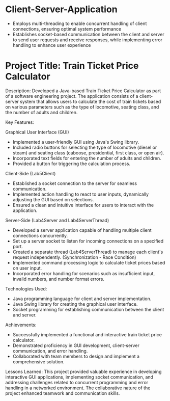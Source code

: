 # Client-Server-Application

- Employs multi-threading to enable concurrent handling of client connections, ensuring optimal system performance
- Establishes socket-based communication between the client and server to send user requests and receive responses, while implementing error handling to enhance user experience

# Project Title: Train Ticket Price Calculator
Description: Developed a Java-based Train Ticket Price Calculator as part of a software engineering project. The application consists of a client-server system that allows users to calculate the cost of train tickets based on various parameters such as the type of locomotive, seating class, and the number of adults and children.

Key Features:

Graphical User Interface (GUI)
  - Implemented a user-friendly GUI using Java's Swing library.
  - Included radio buttons for selecting the type of locomotive (diesel or steam) and seating class (caboose, presidential, first class, or open air).
  - Incorporated text fields for entering the number of adults and children.
  - Provided a button for triggering the calculation process.

Client-Side (Lab5Client)
  - Established a socket connection to the server for seamless communication.
  - Implemented action handling to react to user inputs, dynamically adjusting the GUI based on selections.
  - Ensured a clean and intuitive interface for users to interact with the application.

Server-Side (Lab4Server and Lab4ServerThread)
  - Developed a server application capable of handling multiple client connections concurrently.
  - Set up a server socket to listen for incoming connections on a specified port.
  - Created a separate thread (Lab4ServerThread) to manage each client's request independently. (Synchronization - Race Condition)
  - Implemented command processing logic to calculate ticket prices based on user input.
  - Incorporated error handling for scenarios such as insufficient input, invalid numbers, and number format errors.

Technologies Used:
  - Java programming language for client and server implementation.
  - Java Swing library for creating the graphical user interface.
  - Socket programming for establishing communication between the client and server.

Achievements:
  - Successfully implemented a functional and interactive train ticket price calculator.
  - Demonstrated proficiency in GUI development, client-server communication, and error handling.
  - Collaborated with team members to design and implement a comprehensive solution.

Lessons Learned: This project provided valuable experience in developing interactive GUI applications, implementing socket communication, and addressing challenges related to concurrent programming and error handling in a networked environment. The collaborative nature of the project enhanced teamwork and communication skills.

